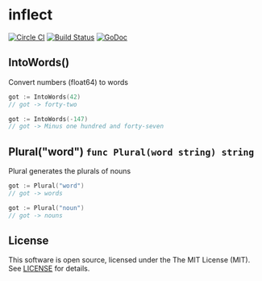 # inflect

[![Circle CI](https://circleci.com/gh/martinusso/inflect.svg?style=svg)](https://circleci.com/gh/martinusso/inflect)
[![Build Status](https://travis-ci.org/martinusso/inflect.svg?branch=master)](https://travis-ci.org/martinusso/inflect)
[![GoDoc](https://godoc.org/github.com/martinusso/inflect?status.svg)](https://godoc.org/github.com/martinusso/inflect)


## IntoWords()

Convert numbers (float64) to words

```go
got := IntoWords(42)
// got -> forty-two
```

```go
got := IntoWords(-147)
// got -> Minus one hundred and forty-seven
```

## Plural("word") `func Plural(word string) string`

Plural generates the plurals of nouns

```go
got := Plural("word")
// got -> words

got := Plural("noun")
// got -> nouns
```

## License

This software is open source, licensed under the The MIT License (MIT). See [LICENSE](https://github.com/martinusso/inflect/blob/master/LICENSE) for details.
